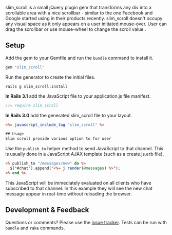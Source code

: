 slim_scroll is a small jQuery plugin gem that transforms any div into a scrollable area with a nice scrollbar - similar to the one Facebook and Google started using in their products recently. slim_scroll doesn't occupy any visual space as it only appears on a user initiated mouse-over. User can drag the scrollbar or use mouse-wheel to change the scroll value..

## Setup

Add the gem to your Gemfile and run the `bundle` command to install it.

```ruby
gem "slim_scroll"
```

Run the generator to create the initial files.

```
rails g slim_scroll:install
```
**In Rails 3.1** add the JavaScript file to your application.js file manifest. 

```javascript
//= require slim_scroll
```


**In Rails 3.0** add the generated slim_scroll file to your layout.

```rhtml
<%= javascript_include_tag "slim_scroll" %>

## Usage
Slim scroll provide various option to for user 

```
Use the `publish_to` helper method to send JavaScript to that channel. This is usually done in a JavaScript AJAX template (such as a create.js.erb file).

```rhtml
<% publish_to "/messages/new" do %>
  $("#chat").append("<%= j render(@messages) %>");
<% end %>
```

This JavaScript will be immediately evaluated on all clients who have subscribed to that channel. In this example they will see the new chat message appear in real-time without reloading the browser.

## Development & Feedback

Questions or comments? Please use the [issue tracker](https://github.com/ciserfan/slim_scroll/issues). Tests can be run with `bundle` and `rake` commands.
